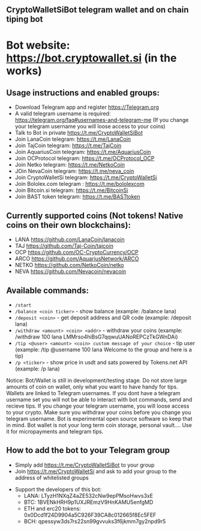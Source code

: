 ## CryptoWalletSiBot telegram wallet and on chain tiping bot

# Bot website: https://bot.cryptowallet.si (in the works)

## Usage instructions and enabled groups:

- Download Telegram app and register https://Telegram.org
- A valid telegram username is required: https://telegram.org/faq#usernames-and-telegram-me (If you change your telegram username you will loose access to your coins)
- Talk to Bot in private https://t.me/CryptoWalletSiBot
- Join LanaCoin telegram: https://t.me/LanaCoin 
- Join TajCoin telegram: https://t.me/TajCoin
- Join AquariusCoin telegram: https://t.me/AquariusCoin
- Join OCProtocol telegram: https://t.me/OCProtocol_OCP
- Join Netko telegram: https://t.me/NetkoCoin
- JOin NevaCoin telegram: https://t.me/neva_coin
- Join CryptoWalletSi telegram: https://t.me/CryptoWalletSi
- Join Bololex.com telegram : https://t.me/bololexcom
- Join Bitcoin.si telegram: https://t.me/BitcoinSi
- Join BAST token telegram: https://t.me/BASTtoken

## Currently supported coins (Not tokens! Native coins on their own blockchains):
- LANA  https://github.com/LanaCoin/lanacoin
- TAJ https://github.com/Taj-Coin/tajcoin
- OCP https://github.com/OC-CryptoCurrency/OCP
- ARCO https://github.com/AquariusNetwork/ARCO
- NETKO https://github.com/NetkoCoin/netko
- NEVA https://github.com/Nevacoin/nevacoin
    
## Available commands:
* `/start`
* `/balance <coin ticker>` - show balance (example: /balance lana)
* `/deposit <coin>` - get deposit address and QR code (example: /deposit lana)
* `/withdraw <amount> <coin> <addr>` - withdraw your coins (example: /withdraw 100 lana LMMrso4hiBsG7qqwuUANoREPCzTkGWnDAi)
* `/tip <@user> <amount> <coin> custom message of your choice` - tip user (example: /tip @username 100 lana Welcome to the group and here is a tip)
* `/p <ticker>` - show price in usdt and sats powered by Tokens.net API (example: /p lana)
    
Notice: Bot/Wallet is still in development/testing stage. Do not store large amounts of coin on wallet, only what you want to have handy for tips. Wallets are linked to Telegram usernames. If you dont have a telegram username set you will not be able to interact with bot commands, send and recieve tips. If you change your telegram username, you will loose access to your crypto. Make sure you withdraw your coins before you change you telegram username. 
Bot is experimental open source software so keep that in mind. Bot wallet is not your long term coin storage, personal vault.... Use it for micropayments and telegram tips.

## How to add the bot to your Telegram group

* Simply add https://t.me/CryptoWalletSiBot to your group
* Join https://t.me/CryptoWalletSi and ask to add your group to the address of whitelisted groups


- Support the developers of this bot:
  - LANA: LTyzH1NXqZ4aZE532cNw9epPMsoHwvs3xE
  - BTC: 1BVENkHRH9p1UXJREmzV9HnKAMU5enfgMD
  - ETH and erc20 tokens: 0x0Dcd1f24D9904a5C926F39CA8c012665f8Ec5FEF
  - BCH: qpessyw3ds7rs22sn99gvvuks3f6jkmm7gy2npd9r5
